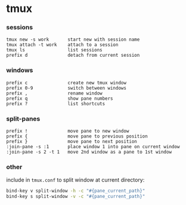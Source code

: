 # tmux
### sessions
```
tmux new -s work       start new with session name
tmux attach -t work    attach to a session
tmux ls                list sessions
prefix d               detach from current session
```

### windows
```
prefix c               create new tmux window
prefix 0-9             switch between windows
prefix ,               rename window
prefix q               show pane numbers
prefix ?               list shortcuts
```

### split-panes
```
prefix !               move pane to new window
prefix {               move pane to previous position
prefix }               move pane to next position
:join-pane -s :1       place window 1 into pane on current window
:join-pane -s 2 -t 1   move 2nd window as a pane to 1st window
```

### other
include in `tmux.conf` to split window at current directory:
```bash
bind-key v split-window -h -c "#{pane_current_path}"
bind-key s split-window -v -c "#{pane_current_path}"
```
